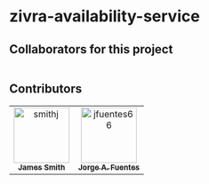 # zivra-availability-service

## Collaborators for this project

<!-- readme: collaborators -start -->
<table>
</table>
<!-- readme: collaborators -end -->

## Contributors

<!-- readme: contributors -start -->
<table>
<tr>
    <td align="center">
        <a href="https://github.com/smithj">
            <img src="https://avatars.githubusercontent.com/u/1103386?v=4" width="100;" alt="smithj"/>
            <br />
            <sub><b>James Smith</b></sub>
        </a>
    </td>
    <td align="center">
        <a href="https://github.com/jfuentes66">
            <img src="https://avatars.githubusercontent.com/u/620430?v=4" width="100;" alt="jfuentes66"/>
            <br />
            <sub><b>Jorge A. Fuentes</b></sub>
        </a>
    </td></tr>
</table>
<!-- readme: contributors -end -->

